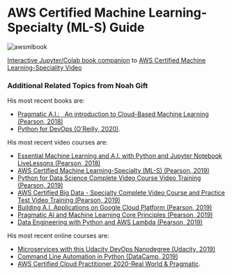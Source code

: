 #  AWS Certified Machine Learning-Specialty (ML-S) Guide

![awsmlbook](https://user-images.githubusercontent.com/58792/54616901-a4bf0580-4a1d-11e9-8d46-a9d982b96f07.png)

[Interactive Jupyter/Colab book companion](https://noahgift.github.io/aws-ml-guide/) to [AWS Certified Machine Learning-Speciality Video](https://learning.oreilly.com/videos/aws-certified-machine/9780135556597)

### Additional Related Topics from Noah Gift

His most recent books are:

*   [Pragmatic A.I.:   An introduction to Cloud-Based Machine Learning (Pearson, 2018)](https://www.amazon.com/Pragmatic-AI-Introduction-Cloud-Based-Analytics/dp/0134863860)
*   [Python for DevOps (O'Reilly, 2020)](https://www.amazon.com/Python-DevOps-Ruthlessly-Effective-Automation/dp/149205769X). 

His most recent video courses are:

*   [Essential Machine Learning and A.I. with Python and Jupyter Notebook LiveLessons (Pearson, 2018)](https://learning.oreilly.com/videos/essential-machine-learning/9780135261118)
*   [AWS Certified Machine Learning-Specialty (ML-S) (Pearson, 2019)](https://learning.oreilly.com/videos/aws-certified-machine/9780135556597)
*   [Python for Data Science Complete Video Course Video Training (Pearson, 2019)](https://learning.oreilly.com/videos/python-for-data/9780135687253)
*   [AWS Certified Big Data - Specialty Complete Video Course and Practice Test Video Training (Pearson, 2019)](https://learning.oreilly.com/videos/aws-certified-big/9780135772324)
*   [Building A.I. Applications on Google Cloud Platform (Pearson, 2019)](https://learning.oreilly.com/videos/building-ai-applications/9780135973462)
*   [Pragmatic AI and Machine Learning Core Principles (Pearson, 2019)](https://learning.oreilly.com/videos/pragmatic-ai-and/9780136554714)
*   [Data Engineering with Python and AWS Lambda (Pearson, 2019)](https://learning.oreilly.com/videos/data-engineering-with/9780135964330)

His most recent online courses are:

*   [Microservices with this Udacity DevOps Nanodegree (Udacity, 2019)](https://www.udacity.com/course/cloud-dev-ops-nanodegree--nd9991)
*   [Command Line Automation in Python (DataCamp, 2019)](https://www.datacamp.com/instructors/ndgift)
*   [AWS Certified Cloud Practitioner 2020-Real World & Pragmatic](https://www.udemy.com/course/aws-certified-cloud-practitioner-2020-real-world-pragmatic/?referralCode=CAC679A7D08212773428).
